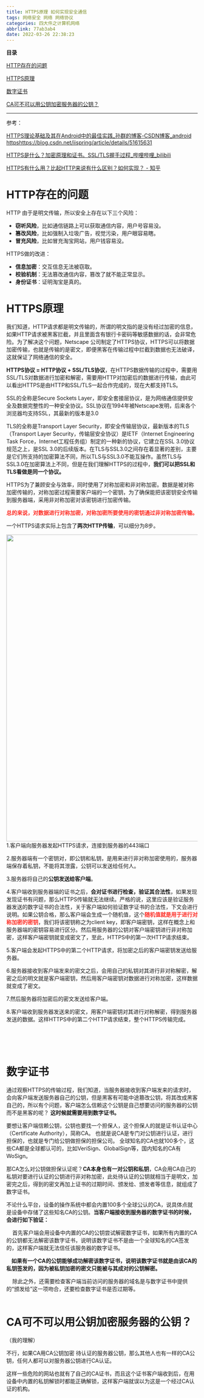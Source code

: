 ```yaml
---
title: HTTPS原理 如何实现安全通信
tags: 网络安全 网络 网络协议
categories: 四大件之计算机网络
abbrlink: 77ab3ab4
date: 2022-03-26 22:38:23
---
```


<!--more-->

<p id="main-toc"><strong>目录</strong></p>

<p id="HTTP%E5%AD%98%E5%9C%A8%E7%9A%84%E9%97%AE%E9%A2%98-toc" style="margin-left:0px;"><a href="#HTTP%E5%AD%98%E5%9C%A8%E7%9A%84%E9%97%AE%E9%A2%98">HTTP存在的问题</a></p>

<p id="HTTPS%E5%8E%9F%E7%90%86-toc" style="margin-left:0px;"><a href="#HTTPS%E5%8E%9F%E7%90%86">HTTPS原理</a></p>

<p id="%E6%95%B0%E5%AD%97%E8%AF%81%E4%B9%A6-toc" style="margin-left:0px;"><a href="#%E6%95%B0%E5%AD%97%E8%AF%81%E4%B9%A6">数字证书</a></p>

<p id="CA%E5%8F%AF%E4%B8%8D%E5%8F%AF%E4%BB%A5%E7%94%A8%E5%85%AC%E9%92%A5%E5%8A%A0%E5%AF%86%E6%9C%8D%E5%8A%A1%E5%99%A8%E7%9A%84%E5%85%AC%E9%92%A5%EF%BC%9F-toc" style="margin-left:0px;"><a href="#CA%E5%8F%AF%E4%B8%8D%E5%8F%AF%E4%BB%A5%E7%94%A8%E5%85%AC%E9%92%A5%E5%8A%A0%E5%AF%86%E6%9C%8D%E5%8A%A1%E5%99%A8%E7%9A%84%E5%85%AC%E9%92%A5%EF%BC%9F">CA可不可以用公钥加密服务器的公钥？</a></p>

<hr id="hr-toc" /><p></p>

<p>参考：</p>

<p><a class="has-card" data-link-icon="https://csdnimg.cn/release/blog_editor_html/release2.0.8/ckeditor/plugins/CsdnLink/icons/icon-default.png?t=M276" data-link-title="HTTPS理论基础及其在Android中的最佳实践_孙群的博客-CSDN博客_android https" href="https://blog.csdn.net/iispring/article/details/51615631" title="HTTPS理论基础及其在Android中的最佳实践_孙群的博客-CSDN博客_android https"><span class="link-card-box"><span class="link-title">HTTPS理论基础及其在Android中的最佳实践_孙群的博客-CSDN博客_android https</span><span class="link-link"><img alt="" class="link-link-icon" src="https://csdnimg.cn/release/blog_editor_html/release2.0.8/ckeditor/plugins/CsdnLink/icons/icon-default.png?t=M276" />https://blog.csdn.net/iispring/article/details/51615631</span></span></a></p>

<p><a data-link-desc="HTTPS是什么？加密原理和证书。SSL/TLS握手过程" data-link-icon="http://i2.hdslb.com/bfs/archive/62612ecd372a0e5e1812e9da2617c72ba15fc15c.jpg@57w_57h_1c.png" data-link-title="HTTPS是什么？加密原理和证书。SSL/TLS握手过程_哔哩哔哩_bilibili" href="https://www.bilibili.com/video/BV1KY411x7Jp?spm_id_from=333.337.search-card.all.click" title="HTTPS是什么？加密原理和证书。SSL/TLS握手过程_哔哩哔哩_bilibili">HTTPS是什么？加密原理和证书。SSL/TLS握手过程_哔哩哔哩_bilibili</a></p>

<p><a data-link-icon="https://csdnimg.cn/release/blog_editor_html/release2.0.8/ckeditor/plugins/CsdnLink/icons/icon-default.png?t=M276" data-link-title="HTTPS有什么用？比起HTTP来说有什么区别？如何实现？ - 知乎" href="https://www.zhihu.com/question/356721077" title="HTTPS有什么用？比起HTTP来说有什么区别？如何实现？ - 知乎">HTTPS有什么用？比起HTTP来说有什么区别？如何实现？ - 知乎</a></p>

<h1 id="HTTP%E5%AD%98%E5%9C%A8%E7%9A%84%E9%97%AE%E9%A2%98">HTTP存在的问题</h1>

<p>HTTP 由于是明文传输，所以安全上存在以下三个风险：</p>

<ul><li><strong>窃听风险</strong>，比如通信链路上可以获取通信内容，用户号容易没。</li>
	<li><strong>篡改风险</strong>，比如强制入垃圾广告，视觉污染，用户眼容易瞎。</li>
	<li><strong>冒充风险</strong>，比如冒充淘宝网站，用户钱容易没。</li>
</ul><p>HTTPS做的改进：</p>

<ul><li><strong>信息加密</strong>：交互信息无法被窃取。</li>
	<li><strong>校验机制</strong>：无法篡改通信内容，篡改了就不能正常显示。</li>
	<li><strong>身份证书</strong>：证明淘宝是真的。</li>
</ul><h1 id="HTTPS%E5%8E%9F%E7%90%86">HTTPS原理</h1>

<p>我们知道，HTTP请求都是明文传输的，所谓的明文指的是没有经过加密的信息，如果HTTP请求被黑客拦截，并且里面含有银行卡密码等敏感数据的话，会非常危险。为了解决这个问题，Netscape 公司制定了HTTPS协议，HTTPS可以将数据加密传输，也就是传输的是密文，即便黑客在传输过程中拦截到数据也无法破译，这就保证了网络通信的安全。</p>

<p><strong>HTTPS协议 = HTTP协议 + SSL/TLS协议</strong>，在HTTPS数据传输的过程中，需要用SSL/TLS对数据进行加密和解密，需要用HTTP对加密后的数据进行传输，由此可以看出HTTPS是由HTTP和SSL/TLS一起合作完成的，现在大都支持TLS。</p>

<p>SSL的全称是Secure Sockets Layer，即安全套接层协议，是为网络通信提供安全及数据完整性的一种安全协议。SSL协议在1994年被Netscape发明，后来各个浏览器均支持SSL，其最新的版本是3.0</p>

<p>TLS的全称是Transport Layer Security，即安全传输层协议，最新版本的TLS（Transport Layer Security，传输层安全协议）是IETF（Internet Engineering Task Force，Internet工程任务组）制定的一种新的协议，它建立在SSL 3.0协议规范之上，是SSL 3.0的后续版本。在TLS与SSL3.0之间存在着显著的差别，主要是它们所支持的加密算法不同，所以TLS与SSL3.0不能互操作。虽然TLS与SSL3.0在加密算法上不同，但是在我们理解HTTPS的过程中，<strong>我们可以把SSL和TLS看做是同一个协议。</strong></p>

<p>HTTPS为了兼顾安全与效率，同时使用了对称加密和非对称加密。数据是被对称加密传输的，对称加密过程需要客户端的一个密钥，为了确保能把该密钥安全传输到服务器端，采用非对称加密对该密钥进行加密传输。</p>

<p><span style="color:#fe2c24;"><strong>总的来说，对数据进行对称加密，对称加密所要使用的密钥通过非对称加密传输。</strong></span></p>

<p>一个HTTPS请求实际上包含了<strong>两次HTTP传输</strong>，可以细分为8步。</p>

<p><img alt="" height="808" src="https://img-blog.csdnimg.cn/1709bc9c67ee4bd08ed21f6401057507.png?x-oss-process=image/watermark,type_d3F5LXplbmhlaQ,shadow_50,text_Q1NETiBAdHJpZ2dlcjMzMw==,size_20,color_FFFFFF,t_70,g_se,x_16" width="1200" /><br />
1.客户端向服务器发起HTTPS请求，连接到服务器的443端口</p>

<p>2.服务器端有一个密钥对，即公钥和私钥，是用来进行非对称加密使用的，服务器端保存着私钥，不能将其泄露，公钥可以发送给任何人。</p>

<p>3.服务器将自己的<strong>公钥发送给客户端</strong>。</p>

<p>4.客户端收到服务器端的证书之后，<strong>会对证书进行检查，验证其合法性</strong>，如果发现发现证书有问题，那么HTTPS传输就无法继续。严格的说，这里应该是验证服务器发送的数字证书的合法性，关于客户端如何验证数字证书的合法性，下文会进行说明。如果公钥合格，那么客户端会生成一个随机值，这个<span style="color:#fe2c24;"><strong>随机值就是用于进行对称加密的密钥</strong></span>，我们将该密钥称之为client key，即客户端密钥，这样在概念上和服务器端的密钥容易进行区分。然后用服务器的公钥对客户端密钥进行非对称加密，这样客户端密钥就变成密文了，至此，HTTPS中的第一次HTTP请求结束。</p>

<p>5.客户端会发起HTTPS中的第二个HTTP请求，将加密之后的客户端密钥发送给服务器。</p>

<p>6.服务器接收到客户端发来的密文之后，会用自己的私钥对其进行非对称解密，解密之后的明文就是客户端密钥，然后用客户端密钥对数据进行对称加密，这样数据就变成了密文。</p>

<p>7.然后服务器将加密后的密文发送给客户端。</p>

<p>8.客户端收到服务器发送来的密文，用客户端密钥对其进行对称解密，得到服务器发送的数据。这样HTTPS中的第二个HTTP请求结束，整个HTTPS传输完成。</p>

<h1 id="%E6%95%B0%E5%AD%97%E8%AF%81%E4%B9%A6"><br /><br />
数字证书</h1>

<p>通过观察HTTPS的传输过程，我们知道，当服务器接收到客户端发来的请求时，会向客户端发送服务器自己的公钥，但是黑客有可能中途篡改公钥，将其改成黑客自己的，所以有个问题，客户端怎么信赖这个公钥是自己想要访问的服务器的公钥而不是黑客的呢？ <strong>这时候就需要用到数字证书。</strong></p>

<p>要想让客户端信赖公钥，公钥也要找一个担保人，这个担保人的就是证书认证中心（Certificate Authority），简称CA。 也就是说CA是专门对公钥进行认证，进行担保的，也就是专门给公钥做担保的担保公司。 全球知名的CA也就100多个，这些CA都是全球都认可的，比如VeriSign、GlobalSign等，国内知名的CA有WoSign。</p>

<p>那CA怎么对公钥做担保认证呢？<strong>CA本身也有一对公钥和私钥</strong>，CA会用CA自己的私钥对要进行认证的公钥进行非对称加密，此处待认证的公钥就相当于是明文，加密完之后，得到的密文再加上证书的过期时间、颁发给、颁发者等信息，就组成了数字证书。</p>

<p>不论什么平台，设备的操作系统中都会内置100多个全球公认的CA，说具体点就是设备中存储了这些知名CA的公钥。<strong>当客户端接收到服务器的数字证书的时候，会进行如下验证：</strong></p>

<p>    首先客户端会用设备中内置的CA的公钥尝试解密数字证书，如果所有内置的CA的公钥都无法解密该数字证书，说明该数字证书不是由一个全球知名的CA签发的，这样客户端就无法信任该服务器的数字证书。</p>

<p><strong>    如果有一个CA的公钥能够成功解密该数字证书，说明该数字证书就是由该CA的私钥签发的，因为被私钥加密的密文只能被与其成对的公钥解密。</strong></p>

<p>    除此之外，还需要检查客户端当前访问的服务器的域名是与数字证书中提供的“颁发给”这一项吻合，还要检查数字证书是否过期等。<br />
 </p>

<p></p>

<h1 id="CA%E5%8F%AF%E4%B8%8D%E5%8F%AF%E4%BB%A5%E7%94%A8%E5%85%AC%E9%92%A5%E5%8A%A0%E5%AF%86%E6%9C%8D%E5%8A%A1%E5%99%A8%E7%9A%84%E5%85%AC%E9%92%A5%EF%BC%9F">CA可不可以用公钥加密服务器的公钥？</h1>

<p>（我的理解）</p>

<p>不行，如果CA用CA公钥加密 待认证的服务器公钥，那么其他人也有一样的CA公钥，任何人都可以对服务器公钥进行CA认证。</p>

<p>这样一些危险的网站也就有了自己的CA证书，而且这个证书客户端收到后，在用设备中内置的私钥解锁时都能正确解锁，这样客户端就误以为这是一个经过CA认证的机构。</p>
